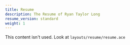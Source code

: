 ```yaml
---
title: Resume
description: The Resume of Ryan Taylor Long
resume_version: standard
weight: 1
---
```


This content isn't used. Look at `layouts/resume/resume.ace`
